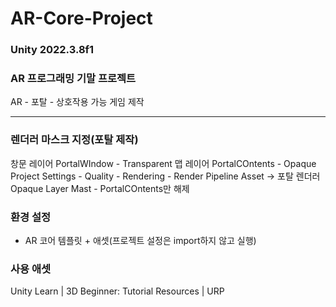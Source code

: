 # AR-Core-Project
### Unity 2022.3.8f1
### AR 프로그래밍 기말 프로젝트
AR - 포탈 - 상호작용 가능 게임 제작

----

### 렌더러 마스크 지정(포탈 제작)
창문 레이어 PortalWIndow - Transparent
맵 레이어 PortalCOntents - Opaque
Project Settings - Quality - Rendering - Render Pipeline Asset -> 포탈 렌더러
Opaque Layer Mast - PortalCOntents만 해제

### 환경 설정
- AR 코어 템플릿 + 애셋(프로젝트 설정은 import하지 않고 실행)


### 사용 애셋
Unity Learn | 3D Beginner: Tutorial Resources | URP
